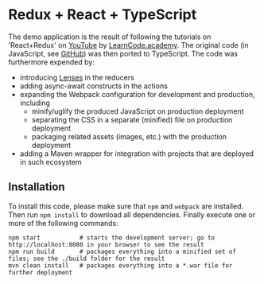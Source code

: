 Redux + React + TypeScript
==========================

The demo application is the result of following the tutorials on 'React+Redux' on [YouTube] by [LearnCode.academy].
The original code (in JavaScript, see [GitHub]) was then ported to TypeScript. The code was furthermore expended by:

* introducing [Lenses] in the reducers
* adding async-await constructs in the actions
* expanding the Webpack configuration for development and production, including
    * minify/uglify the produced JavaScript on production deployment
    * separating the CSS in a separate (minified) file on production deployment
    * packaging related assets (images, etc.) with the production deployment
* adding a Maven wrapper for integration with projects that are deployed in such ecosystem

[YouTube]: https://www.youtube.com/playlist?list=PLoYCgNOIyGADILc3iUJzygCqC8Tt3bRXt
[LearnCode.academy]: https://www.youtube.com/channel/UCVTlvUkGslCV_h-nSAId8Sw
[GitHub]: https://github.com/learncodeacademy/react-js-tutorials
[Lenses]: https://github.com/gcanti/monocle-ts


Installation
------------

To install this code, please make sure that `npm` and `webpack` are installed. Then run `npm install` to download all
dependencies. Finally execute one or more of the following commands:

    npm start           # starts the development server; go to http://localhost:8080 in your browser to see the result
    npm run build       # packages everything into a minified set of files; see the ./build folder for the result
    mvn clean install   # packages everything into a *.war file for further deployment
